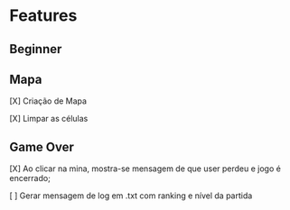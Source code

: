 # Features

## Beginner

## Mapa
[X] Criação de Mapa 

[X] Limpar as células

## Game Over
[X] Ao clicar na mina, mostra-se mensagem de que user perdeu e jogo é encerrado;

[ ] Gerar mensagem de log em .txt com ranking e nível da partida
